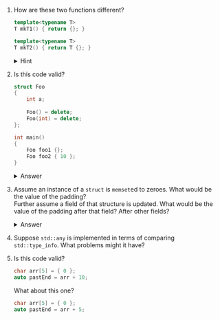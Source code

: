 1. How are these two functions different?
   ```c++
   template<typename T>
   T mkT1() { return {}; }
   
   template<typename T>
   T mkT2() { return T {}; }
   ```
   
   <details>
     <summary>Hint</summary>
     Besides the obvious difference in handling of explicit vs nonexplicit default constructors, consider `std::mutex` and C++14 vs C++17.
   </details>

1. Is this code valid?
   ```c++
   struct Foo
   {
       int a;
       
       Foo() = delete;
       Foo(int) = delete;
   };
   
   int main()
   {
       Foo foo1 {};
       Foo foo2 { 10 };
   }
   ```
   <details>
     <summary>Answer</summary>
     Yes, in both cases uniform initialization is used. `Foo foo` and `Foo foo(10)` wouldn't be valid, though.
   </details>

1. Assume an instance of a `struct` is `memset`ed to zeroes. What would be the value of the padding?\
   Further assume a field of that structure is updated. What would be the value of the padding after that field? After other fields?
   <details>
     <summary>Answer</summary>
     Unspecified, unspecified.
   </details>

1. Suppose `std::any` is implemented in terms of comparing `std::type_info`. What problems might it have?

1. Is this code valid?
   ```c
   char arr[5] = { 0 };
   auto pastEnd = arr + 10;
   ```

   What about this one?
   ```c
   char arr[5] = { 0 };
   auto pastEnd = arr + 5;
   ```
